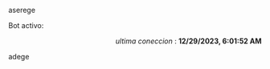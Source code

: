 aserege

<p>Bot activo: </p>
<p align="right"><i>ultima coneccion</i> : <b>12/29/2023, 6:01:52 AM</b></p>

 adege
